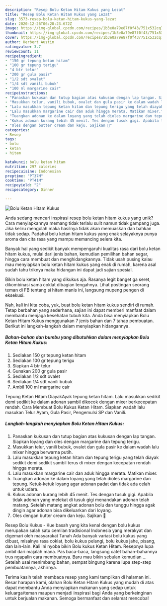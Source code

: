 ```yaml
---
description: "Resep Bolu Ketan Hitam Kukus yang Lezat"
title: "Resep Bolu Ketan Hitam Kukus yang Lezat"
slug: 3573-resep-bolu-ketan-hitam-kukus-yang-lezat
date: 2020-12-26T06:28:23.672Z
image: https://img-global.cpcdn.com/recipes/1b3e0a79e87f0f43/751x532cq70/bolu-ketan-hitam-kukus-foto-resep-utama.jpg
thumbnail: https://img-global.cpcdn.com/recipes/1b3e0a79e87f0f43/751x532cq70/bolu-ketan-hitam-kukus-foto-resep-utama.jpg
cover: https://img-global.cpcdn.com/recipes/1b3e0a79e87f0f43/751x532cq70/bolu-ketan-hitam-kukus-foto-resep-utama.jpg
author: Herbert Austin
ratingvalue: 3.7
reviewcount: 11
recipeingredient:
- "150 gr tepung ketan hitam"
- "100 gr tepung terigu"
- "4 btr telur"
- "200 gr gula pasir"
- "1/2 sdt ovalet"
- "1/4 sdt vanili bubuk"
- "100 ml margarine cair"
recipeinstructions:
- "Panaskan kukusan dan tutup bagian atas kukusan dengan lap tangan. Siapkan loyang dan oles dengan margarine dan tepung terigu."
- "Masukkan telur, vanili bubuk, ovalet dan gula pasir ke dalam wadah lalu mixer hingga berwarna putih."
- "Lalu masukkan tepung ketan hitam dan tepung terigu yang telah diayak sedikit demi sedikit sambil terus di mixer dengan kecepatan rendah hingga merata."
- "Lalu masukkan margarine cair dan aduk hingga merata. Matikan mixer."
- "Tuangkan adonan ke dalam loyang yang telah dioles margarine dan tepung. Ketuk-ketuk loyang agar adonan padat dan tidak ada celah untuk udara."
- "Kukus adonan kurang lebih 45 menit. Tes dengan tusuk gigi. Apabila tidak adonan yang melekat di tusuk gigi menandakan adonan telah matang. Setelah matang angkat adonan bolu dan tunggu hingga agak dingin agar adonan bisa dikeluarkan dari loyang."
- "Oles dengan butter cream dan keju. Sajikan 🍰"
categories:
- Resep
tags:
- bolu
- ketan
- hitam

katakunci: bolu ketan hitam 
nutrition: 297 calories
recipecuisine: Indonesian
preptime: "PT37M"
cooktime: "PT41M"
recipeyield: "2"
recipecategory: Dinner

---
```



![Bolu Ketan Hitam Kukus](https://img-global.cpcdn.com/recipes/1b3e0a79e87f0f43/751x532cq70/bolu-ketan-hitam-kukus-foto-resep-utama.jpg)

Anda sedang mencari inspirasi resep bolu ketan hitam kukus yang unik? Cara menyiapkannya memang tidak terlalu sulit namun tidak gampang juga. Jika keliru mengolah maka hasilnya tidak akan memuaskan dan bahkan tidak sedap. Padahal bolu ketan hitam kukus yang enak selayaknya punya aroma dan cita rasa yang mampu memancing selera kita.

Banyak hal yang sedikit banyak mempengaruhi kualitas rasa dari bolu ketan hitam kukus, mulai dari jenis bahan, kemudian pemilihan bahan segar, hingga cara membuat dan menghidangkannya. Tidak usah pusing kalau mau menyiapkan bolu ketan hitam kukus yang enak di rumah, karena asal sudah tahu triknya maka hidangan ini dapat jadi sajian spesial.

Bikin bolu ketan hitam yang dikukus aja. Rasanya legit banget ga seret, dikombinasi sama coklat dibagian tengahnya. Lihat postingan seorang teman di FB tentang si hitam manis ini, langsung mupeng pengen di eksekusi.


Nah, kali ini kita coba, yuk, buat bolu ketan hitam kukus sendiri di rumah. Tetap berbahan yang sederhana, sajian ini dapat memberi manfaat dalam membantu menjaga kesehatan tubuh kita. Anda bisa menyiapkan Bolu Ketan Hitam Kukus menggunakan 7 jenis bahan dan 7 tahap pembuatan. Berikut ini langkah-langkah dalam menyiapkan hidangannya.

<!--inarticleads1-->

##### Bahan-bahan dan bumbu yang dibutuhkan dalam menyiapkan Bolu Ketan Hitam Kukus:

1. Sediakan 150 gr tepung ketan hitam
1. Sediakan 100 gr tepung terigu
1. Siapkan 4 btr telur
1. Gunakan 200 gr gula pasir
1. Sediakan 1/2 sdt ovalet
1. Sediakan 1/4 sdt vanili bubuk
1. Ambil 100 ml margarine cair


Tepung Ketan Hitam DiayakAyak tepung ketan hitam. Lalu masukkan sedikit demi sedikit ke dalam adonan sambil dikocok dengan mixer berkecepatan rendah. Cara Membuat Bolu Kukus Ketan Hitam. Siapkan wadah lalu masukan Telur Ayam, Gula Pasir, Pengemulsi SP dan Vanili. 

<!--inarticleads2-->

##### Langkah-langkah menyiapkan Bolu Ketan Hitam Kukus:

1. Panaskan kukusan dan tutup bagian atas kukusan dengan lap tangan. Siapkan loyang dan oles dengan margarine dan tepung terigu.
1. Masukkan telur, vanili bubuk, ovalet dan gula pasir ke dalam wadah lalu mixer hingga berwarna putih.
1. Lalu masukkan tepung ketan hitam dan tepung terigu yang telah diayak sedikit demi sedikit sambil terus di mixer dengan kecepatan rendah hingga merata.
1. Lalu masukkan margarine cair dan aduk hingga merata. Matikan mixer.
1. Tuangkan adonan ke dalam loyang yang telah dioles margarine dan tepung. Ketuk-ketuk loyang agar adonan padat dan tidak ada celah untuk udara.
1. Kukus adonan kurang lebih 45 menit. Tes dengan tusuk gigi. Apabila tidak adonan yang melekat di tusuk gigi menandakan adonan telah matang. Setelah matang angkat adonan bolu dan tunggu hingga agak dingin agar adonan bisa dikeluarkan dari loyang.
1. Oles dengan butter cream dan keju. Sajikan 🍰


Resep Bolu Kukus - Kue basah yang kita kenal dengan bolu kukus merupakan salah satu cemilan tradisional Indonesia yang merakyat dan digemari oleh masyarakat Tanah Ada banyak variasi bolu kukus yang dibuat, misalnya rasa coklat, bolu kukus pelangi, bolu kukus jahe, pisang, dan lain-lain. Kali ini nyoba bikin Bolu kukus Ketan Hitam. Resepnya lupa ambil dari majalah mana. Pas baca-baca, langsung catet bahan-bahannya trus ngapalin cara membuatnya. Baru mau bikin sebulan kemudian … Setelah usai menimbang bahan, sempat bingung karena lupa step-step pembuatannya, akhirnya. 

Terima kasih telah membaca resep yang kami tampilkan di halaman ini. Besar harapan kami, olahan Bolu Ketan Hitam Kukus yang mudah di atas dapat membantu Anda menyiapkan makanan yang sedap untuk keluarga/teman maupun menjadi inspirasi bagi Anda yang berkeinginan untuk berjualan makanan. Semoga bermanfaat dan selamat mencoba!
